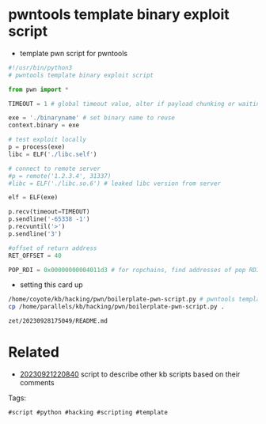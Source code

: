 # pwntools template binary exploit script

- template pwn script for pwntools
```python
#!/usr/bin/python3
# pwntools template binary exploit script

from pwn import *

TIMEOUT = 1 # global timeout value, alter if payload chunking or waiting for leak output

exe = './binaryname' # set binary name to reuse
context.binary = exe

# test exploit locally
p = process(exe)
libc = ELF('./libc.self')

# connect to remote server
#p = remote('1.2.3.4', 31337)
#libc = ELF('./libc.so.6') # leaked libc version from server

elf = ELF(exe)

p.recv(timeout=TIMEOUT)
p.sendline('-65338 -1')
p.recvuntil('>')
p.sendline('3')

#offset of return address
RET_OFFSET = 40

POP_RDI = 0x00000000004011d3 # for ropchains, find addresses of pop RDI, RSI, r9 as needed for params
```

- setting this card up
```bash
/home/coyote/kb/hacking/pwn/boilerplate-pwn-script.py # pwntools template binary exploit script
cp /home/parallels/kb/hacking/pwn/boilerplate-pwn-script.py .
```

` zet/20230928175049/README.md `

# Related

- [20230921220840](/zet/20230921220840/README.md) script to describe other kb scripts based on their comments

Tags:

    #script #python #hacking #scripting #template
